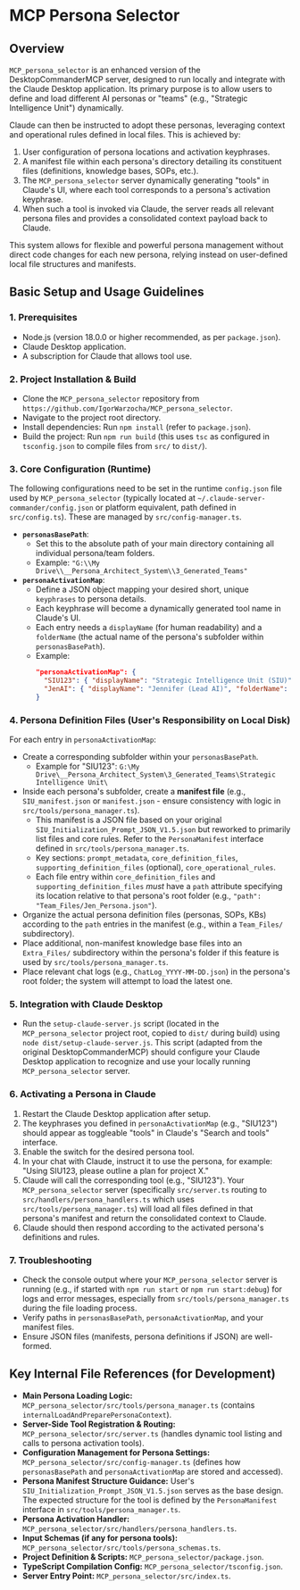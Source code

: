 # MCP Persona Selector

## Overview

`MCP_persona_selector` is an enhanced version of the DesktopCommanderMCP server, designed to run locally and integrate with the Claude Desktop application. Its primary purpose is to allow users to define and load different AI personas or "teams" (e.g., "Strategic Intelligence Unit") dynamically.

Claude can then be instructed to adopt these personas, leveraging context and operational rules defined in local files. This is achieved by:
1.  User configuration of persona locations and activation keyphrases.
2.  A manifest file within each persona's directory detailing its constituent files (definitions, knowledge bases, SOPs, etc.).
3.  The `MCP_persona_selector` server dynamically generating "tools" in Claude's UI, where each tool corresponds to a persona's activation keyphrase.
4.  When such a tool is invoked via Claude, the server reads all relevant persona files and provides a consolidated context payload back to Claude.

This system allows for flexible and powerful persona management without direct code changes for each new persona, relying instead on user-defined local file structures and manifests.

## Basic Setup and Usage Guidelines

### 1. Prerequisites
-   Node.js (version 18.0.0 or higher recommended, as per `package.json`).
-   Claude Desktop application.
-   A subscription for Claude that allows tool use.

### 2. Project Installation & Build
-   Clone the `MCP_persona_selector` repository from `https://github.com/IgorWarzocha/MCP_persona_selector`.
-   Navigate to the project root directory.
-   Install dependencies: Run `npm install` (refer to `package.json`).
-   Build the project: Run `npm run build` (this uses `tsc` as configured in `tsconfig.json` to compile files from `src/` to `dist/`).

### 3. Core Configuration (Runtime)
The following configurations need to be set in the runtime `config.json` file used by `MCP_persona_selector` (typically located at `~/.claude-server-commander/config.json` or platform equivalent, path defined in `src/config.ts`). These are managed by `src/config-manager.ts`.

-   **`personasBasePath`**:
    -   Set this to the absolute path of your main directory containing all individual persona/team folders.
    -   Example: `"G:\\My Drive\\__Persona_Architect_System\\3_Generated_Teams"`
-   **`personaActivationMap`**:
    -   Define a JSON object mapping your desired short, unique `keyphrases` to persona details.
    -   Each keyphrase will become a dynamically generated tool name in Claude's UI.
    -   Each entry needs a `displayName` (for human readability) and a `folderName` (the actual name of the persona's subfolder within `personasBasePath`).
    -   Example:
        ```json
        "personaActivationMap": {
          "SIU123": { "displayName": "Strategic Intelligence Unit (SIU)", "folderName": "Strategic Intelligence Unit" },
          "JenAI": { "displayName": "Jennifer (Lead AI)", "folderName": "Individual_Personas/Jen" }
        }
        ```

### 4. Persona Definition Files (User's Responsibility on Local Disk)
For each entry in `personaActivationMap`:
-   Create a corresponding subfolder within your `personasBasePath`.
    -   Example for "SIU123": `G:\My Drive\__Persona_Architect_System\3_Generated_Teams\Strategic Intelligence Unit\`
-   Inside each persona's subfolder, create a **manifest file** (e.g., `SIU_manifest.json` or `manifest.json` - ensure consistency with logic in `src/tools/persona_manager.ts`).
    -   This manifest is a JSON file based on your original `SIU_Initialization_Prompt_JSON_V1.5.json` but reworked to primarily list files and core rules. Refer to the `PersonaManifest` interface defined in `src/tools/persona_manager.ts`.
    -   Key sections: `prompt_metadata`, `core_definition_files`, `supporting_definition_files` (optional), `core_operational_rules`.
    -   Each file entry within `core_definition_files` and `supporting_definition_files` *must* have a `path` attribute specifying its location relative to that persona's root folder (e.g., `"path": "Team_Files/Jen_Persona.json"`).
-   Organize the actual persona definition files (personas, SOPs, KBs) according to the `path` entries in the manifest (e.g., within a `Team_Files/` subdirectory).
-   Place additional, non-manifest knowledge base files into an `Extra_Files/` subdirectory within the persona's folder if this feature is used by `src/tools/persona_manager.ts`.
-   Place relevant chat logs (e.g., `ChatLog_YYYY-MM-DD.json`) in the persona's root folder; the system will attempt to load the latest one.

### 5. Integration with Claude Desktop
-   Run the `setup-claude-server.js` script (located in the `MCP_persona_selector` project root, copied to `dist/` during build) using `node dist/setup-claude-server.js`. This script (adapted from the original DesktopCommanderMCP) should configure your Claude Desktop application to recognize and use your locally running `MCP_persona_selector` server.

### 6. Activating a Persona in Claude
1.  Restart the Claude Desktop application after setup.
2.  The keyphrases you defined in `personaActivationMap` (e.g., "SIU123") should appear as toggleable "tools" in Claude's "Search and tools" interface.
3.  Enable the switch for the desired persona tool.
4.  In your chat with Claude, instruct it to use the persona, for example: "Using SIU123, please outline a plan for project X."
5.  Claude will call the corresponding tool (e.g., "SIU123"). Your `MCP_persona_selector` server (specifically `src/server.ts` routing to `src/handlers/persona_handlers.ts` which uses `src/tools/persona_manager.ts`) will load all files defined in that persona's manifest and return the consolidated context to Claude.
6.  Claude should then respond according to the activated persona's definitions and rules.

### 7. Troubleshooting
-   Check the console output where your `MCP_persona_selector` server is running (e.g., if started with `npm run start` or `npm run start:debug`) for logs and error messages, especially from `src/tools/persona_manager.ts` during the file loading process.
-   Verify paths in `personasBasePath`, `personaActivationMap`, and your manifest files.
-   Ensure JSON files (manifests, persona definitions if JSON) are well-formed.

## Key Internal File References (for Development)

-   **Main Persona Loading Logic:** `MCP_persona_selector/src/tools/persona_manager.ts` (contains `internalLoadAndPreparePersonaContext`).
-   **Server-Side Tool Registration & Routing:** `MCP_persona_selector/src/server.ts` (handles dynamic tool listing and calls to persona activation tools).
-   **Configuration Management for Persona Settings:** `MCP_persona_selector/src/config-manager.ts` (defines how `personasBasePath` and `personaActivationMap` are stored and accessed).
-   **Persona Manifest Structure Guidance:** User's `SIU_Initialization_Prompt_JSON_V1.5.json` serves as the base design. The expected structure for the tool is defined by the `PersonaManifest` interface in `src/tools/persona_manager.ts`.
-   **Persona Activation Handler:** `MCP_persona_selector/src/handlers/persona_handlers.ts`.
-   **Input Schemas (if any for persona tools):** `MCP_persona_selector/src/tools/persona_schemas.ts`.
-   **Project Definition & Scripts:** `MCP_persona_selector/package.json`.
-   **TypeScript Compilation Config:** `MCP_persona_selector/tsconfig.json`.
-   **Server Entry Point:** `MCP_persona_selector/src/index.ts`.